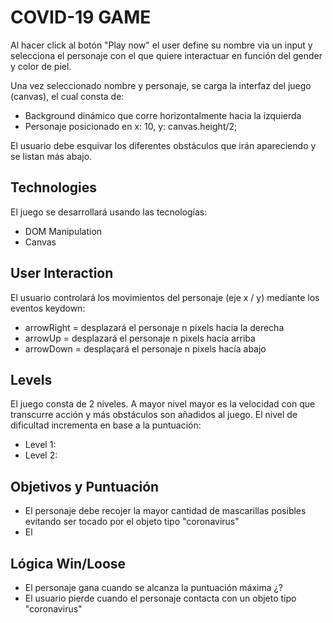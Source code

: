 # COVID-19 GAME

Al hacer click al botón "Play now" el user define su nombre via un input y selecciona el personaje con el que quiere interactuar en función del gender y color de piel.

Una vez seleccionado nombre y personaje, se carga la interfaz del juego (canvas), el cual consta de: 

- Background dinámico que corre horizontalmente hacia la izquierda
- Personaje posicionado en x: 10, y: canvas.height/2;


El usuario debe esquivar los diferentes obstáculos que irán apareciendo y se listan más abajo.

## Technologies

El juego se desarrollará usando las tecnologías:

- DOM Manipulation
- Canvas


## User Interaction

El usuario controlará los movimientos del personaje (eje x / y) mediante los eventos keydown:

- arrowRight = desplazará el personaje n pixels hacia la derecha
- arrowUp = desplazará el personaje n pixels hacía arriba
- arrowDown = desplaçará el personaje n pixels hacía abajo


## Levels

El juego consta de 2 niveles. 
A mayor nivel mayor es la velocidad con que transcurre acción y más obstáculos son añadidos al juego.
El nivel de dificultad incrementa en base a la puntuación:

- Level 1: 
- Level 2:

## Objetivos y Puntuación

- El personaje debe recojer la mayor cantidad de mascarillas posibles evitando ser tocado por el objeto tipo "coronavirus"
- El


## Lógica Win/Loose

- El personaje gana cuando se alcanza la puntuación máxima ¿?
- El usuario pierde cuando el personaje contacta con un objeto tipo "coronavirus"


